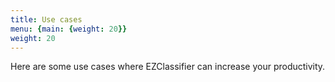 ```yaml
---
title: Use cases
menu: {main: {weight: 20}}
weight: 20
---
```


Here are some use cases where EZClassifier can increase your productivity.
